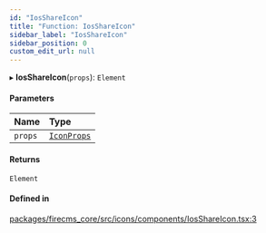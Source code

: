 ```yaml
---
id: "IosShareIcon"
title: "Function: IosShareIcon"
sidebar_label: "IosShareIcon"
sidebar_position: 0
custom_edit_url: null
---
```


▸ **IosShareIcon**(`props`): `Element`

#### Parameters

| Name | Type |
| :------ | :------ |
| `props` | [`IconProps`](../types/IconProps.md) |

#### Returns

`Element`

#### Defined in

[packages/firecms_core/src/icons/components/IosShareIcon.tsx:3](https://github.com/FireCMSco/firecms/blob/d45f3739/packages/firecms_core/src/icons/components/IosShareIcon.tsx#L3)
